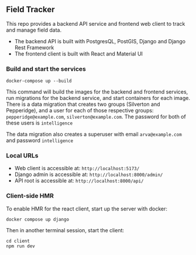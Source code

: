 ## Field Tracker
This repo provides a backend API service and frontend web client to track and manage field data.  

- The backend API is built with PostgresQL, PostGIS, Django and Django Rest Framework
- The frontend client is built with React and Material UI

### Build and start the services
`docker-compose up --build`

This command will build the images for the backend and frontend services, run migrations for the backend service, and start containers for each image. There is a data migration that creates two groups (Silverton and Pepperidge), and a user for each of those respective groups: `pepperidge@example.com`, `silverton@example.com`. The password for both of these users is `intelligence`

The data migration also creates a superuser with email `arva@example.com` and password `intelligence`

### Local URLs
- Web client is accessible at: `http://localhost:5173/`
- Django admin is accessible at: `http://localhost:8000/admin/`
- API root is accessible at: `http://localhost:8000/api/`

### Client-side HMR
To enable HMR for the react client, start up the server with docker:
```
docker compose up django
```

Then in another terminal session, start the client:
```
cd client
npm run dev
```
